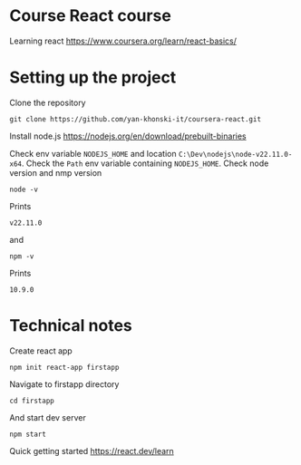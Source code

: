# Course React course

Learning react
https://www.coursera.org/learn/react-basics/

# Setting up the project
Clone the repository
```
git clone https://github.com/yan-khonski-it/coursera-react.git
```

Install node.js
https://nodejs.org/en/download/prebuilt-binaries

Check env variable
`NODEJS_HOME` and location `C:\Dev\nodejs\node-v22.11.0-x64`.
Check the `Path` env variable containing `NODEJS_HOME`.
Check node version and nmp version
```
node -v
```
Prints
```
v22.11.0
```

and 
```
npm -v
```
Prints
```
10.9.0
```

# Technical notes
Create react app
```
npm init react-app firstapp
```
Navigate to firstapp directory
```
cd firstapp
```
And start dev server
```
npm start
```

Quick getting started
https://react.dev/learn
